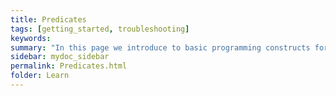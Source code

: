 ```yaml
---
title: Predicates
tags: [getting_started, troubleshooting]
keywords:
summary: "In this page we introduce to basic programming constructs for ceptre language - Predicates"
sidebar: mydoc_sidebar
permalink: Predicates.html
folder: Learn
---
```


